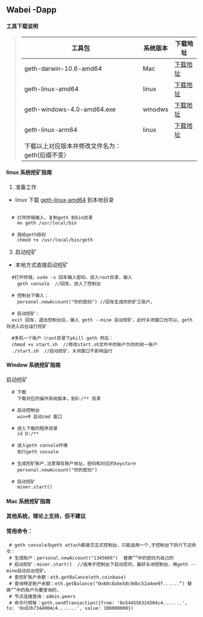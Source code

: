 

## Wabei -Dapp 

#### 工具下载说明

> |工具包|系统版本|下载地址|
> |-|-|-|
> |geth-darwin-10.6-amd64|Mac|[下载地址](https://github.com/wabei/miner/blob/master/geth-darwin-10.6-amd64)|
> |geth-linux-amd64|linux|[下载地址](https://github.com/wabei/miner/raw/master/geth-linux-amd64/wabei-geth)|
> |geth-windows-4.0-amd64.exe|winodws|[下载地址](https://github.com/wabei/miner/raw/master/geth-windows-4.0-amd64/wabei-geth.exe)|
> |geth-linux-arm64|linux|[下载地址](https://github.com/wabei/miner/blob/master/geth-linux-arm64)|
> |下载以上对应版本并修改文件名为：geth(后缀不变）|
#### linux 系统挖矿指南

  1. 准备工作
	
  - linux 下载 [geth-linux-amd64](https://github.com/wabei/miner/geth-linux-amd64) 到本地目录

````
  
  # 打开终端输入，复制geth 到bin目录
    mv geth /usr/local/bin  

  # 授给geth授权
    chmod +x /usr/local/bin/geth
````
  
  3. 启动挖矿
  
  - 本地方式直接启动挖矿
  ````
    #打开终端，sudo -s 回车输入密码，进入root目录，输入
      geth console  //回车，进入了控制台

    # 控制台下输入：
      personal.newAccount("你的密码") //回车生成你的矿工账户。

    # 启动挖矿：
    exit 回车，退出控制台后，输入 geth --mine 启动挖矿，此时关闭窗口也可以，geth将进入后台运行挖矿
````
  
````
  #多机一个账户（root目录下pkill geth 然后：
  chmod +x start.sh  //修改start.sh文件中的账户为你的统一账户
  ./start.sh  //启动挖矿，关闭窗口不影响运行
````

#### Window 系统挖矿指南
 
 启动挖矿
 
````
  # 下载
    下载对应的操作系统版本，到D:/** 目录

  # 启动控制台
    win+R 启动cmd 窗口

  # 进入下载的程序目录
    cd D:/**

  # 进入geth console环境
    执行geth console 

  # 生成挖矿账户,注意保存账户地址，密码和对应的keystore
    personal.newAccount("你的密码")

  # 启动挖矿
    miner.start()
````
  
#### Mac 系统挖矿指南
#### 其他系统，理论上支持，但不建议
#### 常用命令：
     # geth console与geth attach都是交互式控制台，只能选用一个,于控制台下执行下述命令：
     # 生成账户：personal.newAccount("1345666")  替换“”中的密码为自己的
     # 启动挖矿：miner.start()  //适用于控制台下启动挖坑，最好关闭控制台，用geth --mine启动后台挖矿。
     # 查挖矿账户余额：eth.getBalance(eth.coinbase)
     # 查询特定账户余额：eth.getBalance("0x60c8abe58c9dbc52a4ee9f......“) 替换“”中的账户为要查询的， 
     # 节点连接查询：admin.peers 
     # 命令行转账：geth.sendTransaction({from: '0x544556324504c4.......', to: '0x02b7344004c4.......', value: 100000000}) 
     

